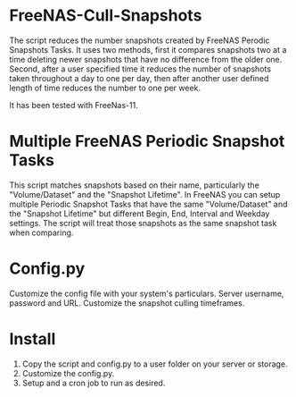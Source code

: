# FreeNAS-Cull-Snapshots
The script reduces the number snapshots created by FreeNAS Perodic Snapshots Tasks. It uses two methods, first it compares snapshots two at a time deleting newer snapshots that have no difference from the older one. Second, after a user specified time it reduces the number of snapshots taken throughout a day to one per day, then after another user defined length of time reduces the number to one per week.

It has been tested with FreeNas-11.

# Multiple FreeNAS Periodic Snapshot Tasks
This script matches snapshots based on their name, particularly the "Volume/Dataset" and the "Snapshot Lifetime". In FreeNAS you can setup multiple Periodic Snapshot Tasks that have the same "Volume/Dataset" and the "Snapshot Lifetime" but different Begin, End, Interval and Weekday settings. The script will treat those snapshots as the same snapshot task when comparing.

# Config.py
Customize the config file with your system's particulars. Server username, password and URL. Customize the snapshot culling timeframes.

# Install
1. Copy the script and config.py to a user folder on your server or storage.
2. Customize the config.py.
3. Setup and a cron job to run as desired.
